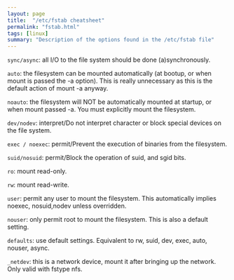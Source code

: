 ```yaml
---
layout: page
title:  "/etc/fstab cheatsheet"
permalink: "fstab.html"
tags: [linux]
summary: "Description of the options found in the /etc/fstab file"
---
```


`sync/async`: all I/O to the file system should be done (a)synchronously.

`auto`: the filesystem can be mounted automatically (at bootup, or when mount is passed the -a option). This is really unnecessary as this is the default action of mount -a anyway.

`noauto`: the filesystem will NOT be automatically mounted at startup, or when mount passed -a. You must explicitly mount the filesystem.

`dev/nodev`: interpret/Do not interpret character or block special devices on the file system.

`exec / noexec`: permit/Prevent the execution of binaries from the filesystem.

`suid/nosuid`: permit/Block the operation of suid, and sgid bits.

`ro`: mount read-only.

`rw`: mount read-write.

`user`: permit any user to mount the filesystem. This automatically implies noexec, nosuid,nodev unless overridden.

`nouser`: only permit root to mount the filesystem. This is also a default setting.

`defaults`: use default settings. Equivalent to rw, suid, dev, exec, auto, nouser, async.

`_netdev`: this is a network device, mount it after bringing up the network. Only valid with fstype nfs.

